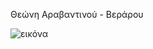 Θεώνη Αραβαντινού - Βεράρου


![εικόνα](https://user-images.githubusercontent.com/80959961/111801709-dd786a80-88d5-11eb-84fe-e6772ea90c09.png)
